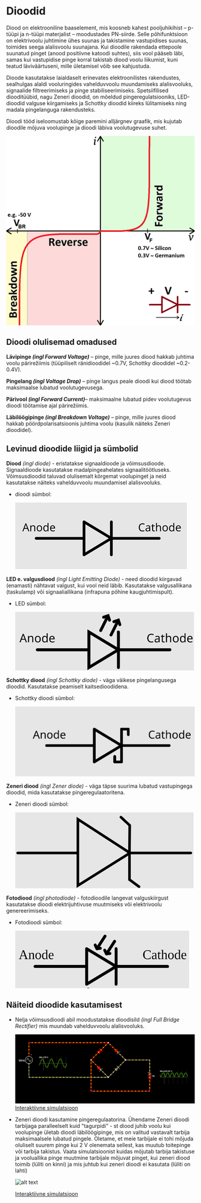 # Dioodid
Diood on elektrooniline baaselement, mis koosneb kahest pooljuhikihist – p-tüüpi ja n-tüüpi materjalist – moodustades PN-siirde. Selle põhifunktsioon on elektrivoolu juhtimine ühes suunas ja takistamine vastupidises suunas, toimides seega alalisvoolu suunajana. Kui dioodile rakendada ettepoole suunatud pinget (anood positiivne katoodi suhtes), siis vool pääseb läbi, samas kui vastupidise pinge korral takistab diood voolu liikumist, kuni teatud läviväärtuseni, mille ületamisel võib see kahjustuda.

Dioode kasutatakse laialdaselt erinevates elektroonilistes rakendustes, sealhulgas alaldi vooluringides vahelduvvoolu muundamiseks alalisvooluks, signaalide filtreerimiseks ja pinge stabiliseerimiseks. Spetsiifilised diooditüübid, nagu Zeneri dioodid, on mõeldud pingeregulatsiooniks, LED-dioodid valguse kiirgamiseks ja Schottky dioodid kiireks lülitamiseks ning madala pingelanguga rakendusteks. 

Dioodi tööd iseloomustab kõige paremini alljärgnev graafik, mis kujutab dioodile mõjuva voolupinge ja dioodi läbiva voolutugevuse suhet.

![alt text](meedia/UjaIsuhe.png)

## Dioodi olulisemad omadused

**Lävipinge *(ingl Forward Voltage)*** –  pinge, mille juures diood hakkab juhtima voolu pärirežiimis (tüüpiliselt ränidioodidel ~0.7V, Schottky dioodidel ~0.2-0.4V).

**Pingelang *(ingl Voltage Drop)*** – pinge langus peale dioodi kui diood töötab maksimaalse lubatud voolutugevusega.

**Pärivool *(ingl Forward Current)***– maksimaalne lubatud pidev voolutugevus dioodi töötamise ajal pärirežiimis.

**Läbilöögipinge *(ingl Breakdown Voltage)*** – pinge, mille juures diood hakkab pöördpolarisatsioonis juhtima voolu (kasulik näiteks Zeneri dioodidel).

## Levinud dioodide liigid ja sümbolid

**Diood** *(ingl diode)* - eristatakse signaaldioode ja võimsusdioode. Signaaldioode kasutatakse madalpingeahelates signaalitöötluseks. Võimsusdioodid taluvad olulisemalt kõrgemat voolupinget ja neid kasutatakse näiteks vahelduvvoolu muundamisel alalisvooluks.
   
* dioodi sümbol:

    ![alt text](meedia/diood.png)
 
**LED e. valgusdiood** *(ingl Light Emitting Diode)* - need dioodid kiirgavad (enamasti) nähtavat valgust, kui vool neid läbib. Kasutatakse valgusallikana (taskulamp) või signaaliallikana (infrapuna põhine kaugjuhtimispult). 


* LED sümbol:

    ![alt text](meedia/LED.png)

**Schottky diood** *(ingl Schottky diode)* - väga väikese pingelangusega dioodid. Kasutatakse peamiselt kaitsedioodidena.

* Schottky dioodi sümbol:

    ![alt text](meedia/Schottky.png)

**Zeneri diood** *(ingl Zener diode)* - väga täpse suurima lubatud vastupingega dioodid, mida kasutatakse pingeregulaatoritena.

* Zeneri dioodi sümbol:

    ![alt text](meedia/Zener.png)

**Fotodiood** *(ingl photodiode)* - fotodioodile langevat valguskiirgust kasutatakse dioodi elektrijuhtivuse muutmiseks või elektrivoolu genereerimiseks. 
* Fotodioodi sümbol:

  ![alt text](meedia/fotodiood.png)

## Näiteid dioodide kasutamisest
* Nelja võimsusdioodi abil moodustatakse dioodisild *(ingl Full Bridge Rectifier)* mis muundab vahelduvvoolu alalisvooluks.

    ![alt text](meedia/dioodisild.png)
    [Interaktiivne simulatsioon](https://falstad.com/circuit/circuitjs.html?ctz=CQAgjCAMB0l3BWcMBMcUHYMGZIA4UA2ATmIxAUgpABZsKBTAWjDACgA3EJvKlFGt14hCgqhEogUuKLJgI2AEyn5wNQSjx4RGkIoYAzAIYBXADYAXJSu1h1UrVIFS9h05eubtokNkK37FFdjcytlLydBPwDdfRCPAHchKh8In0g2JJ4+Zwj+MUybNQ1VCIyk6OLaYTsCpLRtCJphMrYAJ2rxe2a+R3F4NhpIegRNcGIgwgRCKWnZMEgAfVFFpaHSRew0VegaRZZFlEWFzcHh7i3wMeIZsAm5Zb21yA2tpZg9g6Ol7DYgA)

* Zeneri dioodi kasutamine pingeregulaatorina. Ühendame Zeneri dioodi tarbijaga paralleelselt kuid "tagurpidi" - st diood juhib voolu kui voolupinge ületab dioodi läbilöögipinge, mis on valitud vastavalt tarbija maksimaalsele lubatud pingele. Oletame, et meie tarbijale ei tohi mõjuda oluliselt suurem pinge kui 2 V olenemata sellest, kas muutub toitepinge või tarbija takistus.
Vaata simulatsioonist kuidas mõjutab tarbija takistuse ja vooluallika pinge muutmine tarbijale mõjuvat pinget, kui zeneri diood toimib (lüliti on kinni) ja mis juhtub kui zeneri dioodi ei kasutata (lüliti on lahti)

    ![alt text](meedia/Zeneri_näide.png)

    [Interaktiivne simulatsioon](https://falstad.com/circuit/circuitjs.html?ctz=CQAgjCAMB0l3BWcMBMcUHYMGZIA4UA2ATmIxAUgpABZsKBTAWjDACgA3EJvK7BFN1608UMTSp5ooqrOgI22GiABeDAHYMATk0EQw0DGDoC8YYijPwUzclRSx4T5-mV62K8DTcJCX5cZuqhraumwA7v5R2GhRkBHRAiAxfEnxkSx+-HreyWkJPKmCmXmC8VrJsYGVReKU8goV1c25NDLI6UJUbVE98RL02ISiKCjKNMR+lu2EAPqENLOQsxKkswhLsGAoGyyzKPOz2LMAKgCGWgBGAJYAVmdsA+CE9vgg0+8YZeDzi8urxH28k2Bz2BzAR1mAC0QlprgAdADOABNrgB7NHItiIqI7PzVbK0MQAMzOABtEQwQAAZAA-ZOuABdro9IPQmD00KJhJhvssFksVpA1mgQbMwYLjgA1DFkgCu5IZAGszojFKI-AAxCBUfTwbgQc5XO5nJGMs5K66IxlytXYdrasQQCQGkAytHygAO13UAHMGGwgA)